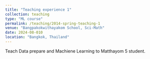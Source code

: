 ```yaml
---
title: "Teaching experience 1"
collection: teaching
type: "ML course"
permalink: /teaching/2014-spring-teaching-1
venue: "Bangpakokwithayakom School, Sci-Math"
date: 2024-08-010
location: "Bangkok, Thailand"
---
```


Teach Data prepare and Machiene Learning to Matthayom 5 student.

